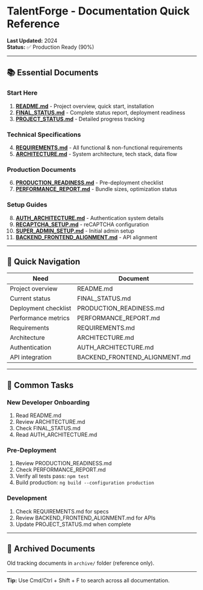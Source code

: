 # TalentForge - Documentation Quick Reference

**Last Updated:** 2024  
**Status:** ✅ Production Ready (90%)

---

## 📚 Essential Documents

### Start Here
1. **[README.md](./README.md)** - Project overview, quick start, installation
2. **[FINAL_STATUS.md](./FINAL_STATUS.md)** - Complete status report, deployment readiness
3. **[PROJECT_STATUS.md](./PROJECT_STATUS.md)** - Detailed progress tracking

### Technical Specifications
4. **[REQUIREMENTS.md](./REQUIREMENTS.md)** - All functional & non-functional requirements
5. **[ARCHITECTURE.md](./ARCHITECTURE.md)** - System architecture, tech stack, data flow

### Production Documents
6. **[PRODUCTION_READINESS.md](./PRODUCTION_READINESS.md)** - Pre-deployment checklist
7. **[PERFORMANCE_REPORT.md](./PERFORMANCE_REPORT.md)** - Bundle sizes, optimization status

### Setup Guides
8. **[AUTH_ARCHITECTURE.md](./AUTH_ARCHITECTURE.md)** - Authentication system details
9. **[RECAPTCHA_SETUP.md](./RECAPTCHA_SETUP.md)** - reCAPTCHA configuration
10. **[SUPER_ADMIN_SETUP.md](./SUPER_ADMIN_SETUP.md)** - Initial admin setup
11. **[BACKEND_FRONTEND_ALIGNMENT.md](./BACKEND_FRONTEND_ALIGNMENT.md)** - API alignment

---

## 📌 Quick Navigation

| Need | Document |
|------|----------|
| Project overview | README.md |
| Current status | FINAL_STATUS.md |
| Deployment checklist | PRODUCTION_READINESS.md |
| Performance metrics | PERFORMANCE_REPORT.md |
| Requirements | REQUIREMENTS.md |
| Architecture | ARCHITECTURE.md |
| Authentication | AUTH_ARCHITECTURE.md |
| API integration | BACKEND_FRONTEND_ALIGNMENT.md |

---

## 🚀 Common Tasks

### New Developer Onboarding
1. Read README.md
2. Review ARCHITECTURE.md
3. Check FINAL_STATUS.md
4. Read AUTH_ARCHITECTURE.md

### Pre-Deployment
1. Review PRODUCTION_READINESS.md
2. Check PERFORMANCE_REPORT.md
3. Verify all tests pass: `npm test`
4. Build production: `ng build --configuration production`

### Development
1. Check REQUIREMENTS.md for specs
2. Review BACKEND_FRONTEND_ALIGNMENT.md for APIs
3. Update PROJECT_STATUS.md when complete

---

## 📁 Archived Documents

Old tracking documents in `archive/` folder (reference only).

---

**Tip:** Use Cmd/Ctrl + Shift + F to search across all documentation.
